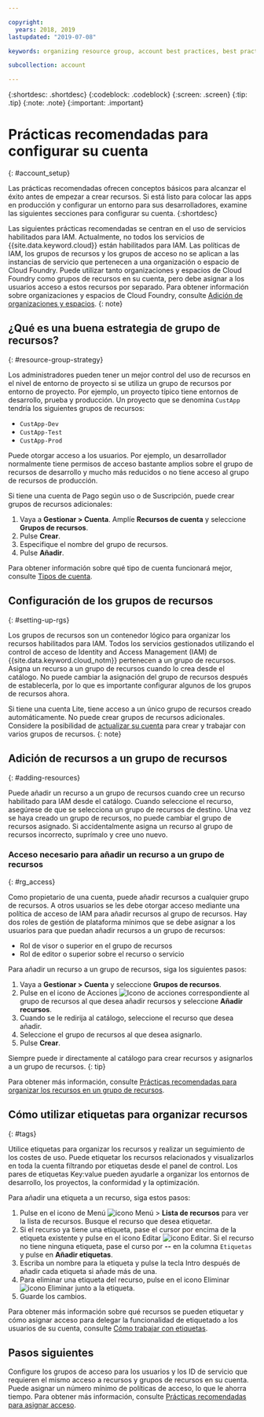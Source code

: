 ```yaml
---

copyright:
  years: 2018, 2019
lastupdated: "2019-07-08"

keywords: organizing resource group, account best practices, best practices account

subcollection: account

---
```


{:shortdesc: .shortdesc}
{:codeblock: .codeblock}
{:screen: .screen}
{:tip: .tip}
{:note: .note}
{:important: .important}


# Prácticas recomendadas para configurar su cuenta
{: #account_setup}

Las prácticas recomendadas ofrecen conceptos básicos para alcanzar el éxito antes de empezar a crear recursos. Si está listo para colocar las apps en producción y configurar un entorno para sus desarrolladores, examine las siguientes secciones para configurar su cuenta.
{:shortdesc}

Las siguientes prácticas recomendadas se centran en el uso de servicios habilitados para IAM. Actualmente, no todos los servicios de {{site.data.keyword.cloud}} están habilitados para IAM. Las políticas de IAM, los grupos de recursos y los grupos de acceso no se aplican a las instancias de servicio que pertenecen a una organización o espacio de Cloud Foundry. Puede utilizar tanto organizaciones y espacios de Cloud Foundry como grupos de recursos en su cuenta, pero debe asignar a los usuarios acceso a estos recursos por separado. Para obtener información sobre organizaciones y espacios de Cloud Foundry, consulte [Adición de organizaciones y espacios](/docs/account?topic=account-orgsspacesusers).
{: note}

## ¿Qué es una buena estrategia de grupo de recursos?
{: #resource-group-strategy}

Los administradores pueden tener un mejor control del uso de recursos en el nivel de entorno de proyecto si se utiliza un grupo de recursos por entorno de proyecto. Por ejemplo, un proyecto típico tiene entornos de desarrollo, prueba y producción. Un proyecto que se denomina `CustApp` tendría los siguientes grupos de recursos:

* `CustApp-Dev`
* `CustApp-Test`
* `CustApp-Prod`

Puede otorgar acceso a los usuarios. Por ejemplo, un desarrollador normalmente tiene permisos de acceso bastante amplios sobre el grupo de recursos de desarrollo y mucho más reducidos o no tiene acceso al grupo de recursos de producción.

Si tiene una cuenta de Pago según uso o de Suscripción, puede crear grupos de recursos adicionales:

1. Vaya a **Gestionar > Cuenta**. Amplíe **Recursos de cuenta** y seleccione **Grupos de recursos**.
3. Pulse **Crear**.
4. Especifique el nombre del grupo de recursos.
5. Pulse **Añadir**.

Para obtener información sobre qué tipo de cuenta funcionará mejor, consulte [Tipos de cuenta](/docs/account?topic=account-accounts).


## Configuración de los grupos de recursos
{: #setting-up-rgs}

Los grupos de recursos son un contenedor lógico para organizar los recursos habilitados para IAM. Todos los servicios gestionados utilizando el control de acceso de Identity and Access Management (IAM) de {{site.data.keyword.cloud_notm}} pertenecen a un grupo de recursos. Asigna un recurso a un grupo de recursos cuando lo crea desde el catálogo. No puede cambiar la asignación del grupo de recursos después de establecerla, por lo que es importante configurar algunos de los grupos de recursos ahora.

Si tiene una cuenta Lite, tiene acceso a un único grupo de recursos creado automáticamente. No puede crear grupos de recursos adicionales. Considere la posibilidad de [actualizar su cuenta](/docs/account?topic=account-upgrading-account) para crear y trabajar con varios grupos de recursos.
{: note}


## Adición de recursos a un grupo de recursos
{: #adding-resources}

Puede añadir un recurso a un grupo de recursos cuando cree un recurso habilitado para IAM desde el catálogo. Cuando seleccione el recurso, asegúrese de que se selecciona un grupo de recursos de destino. Una vez se haya creado un grupo de recursos, no puede cambiar el grupo de recursos asignado. Si accidentalmente asigna un recurso al grupo de recursos incorrecto, suprímalo y cree uno nuevo.

### Acceso necesario para añadir un recurso a un grupo de recursos
{: #rg_access}

Como propietario de una cuenta, puede añadir recursos a cualquier grupo de recursos. A otros usuarios se les debe otorgar acceso mediante una política de acceso de IAM para añadir recursos al grupo de recursos. Hay dos roles de gestión de plataforma mínimos que se debe asignar a los usuarios para que puedan añadir recursos a un grupo de recursos:

* Rol de visor o superior en el grupo de recursos
* Rol de editor o superior sobre el recurso o servicio

Para añadir un recurso a un grupo de recursos, siga los siguientes pasos:

1. Vaya a **Gestionar > Cuenta** y seleccione **Grupos de recursos**.
2. Pulse en el icono de Acciones ![Icono de acciones](../icons/action-menu-icon.svg) correspondiente al grupo de recursos al que desea añadir recursos y seleccione **Añadir recursos**.
3. Cuando se le redirija al catálogo, seleccione el recurso que desea añadir.
4. Seleccione el grupo de recursos al que desea asignarlo.
5. Pulse **Crear**.

Siempre puede ir directamente al catálogo para crear recursos y asignarlos a un grupo de recursos.
{: tip}

Para obtener más información, consulte [Prácticas recomendadas para organizar los recursos en un grupo de recursos](/docs/resources?topic=resources-bp_resourcegroups).


## Cómo utilizar etiquetas para organizar recursos
{: #tags}

Utilice etiquetas para organizar los recursos y realizar un seguimiento de los costes de uso. Puede etiquetar los recursos relacionados y visualizarlos en toda la cuenta filtrando por etiquetas desde el panel de control. Los pares de etiquetas Key:value pueden ayudarle a organizar los entornos de desarrollo, los proyectos, la conformidad y la optimización.

Para añadir una etiqueta a un recurso, siga estos pasos:

1. Pulse en el icono de Menú ![icono Menú](../icons/icon_hamburger.svg) > **Lista de recursos** para ver la lista de recursos. Busque el recurso que desea etiquetar.
2. Si el recurso ya tiene una etiqueta, pase el cursor por encima de la etiqueta existente y pulse en el icono Editar ![icono Editar](../icons/edit-tagging.svg). Si el recurso no tiene ninguna etiqueta, pase el curso por **--** en la columna `Etiquetas` y pulse en **Añadir etiquetas**.
3. Escriba un nombre para la etiqueta y pulse la tecla Intro después de añadir cada etiqueta si añade más de una.
4. Para eliminar una etiqueta del recurso, pulse en el icono Eliminar ![icono Eliminar](../icons/close-tagging.svg) junto a la etiqueta.
5. Guarde los cambios.

Para obtener más información sobre qué recursos se pueden etiquetar y cómo asignar acceso para delegar la funcionalidad de etiquetado a los usuarios de su cuenta, consulte [Cómo trabajar con etiquetas](/docs/resources?topic=resources-tag).


## Pasos siguientes

Configure los grupos de acceso para los usuarios y los ID de servicio que requieren el mismo acceso a recursos y grupos de recursos en su cuenta. Puede asignar un número mínimo de políticas de acceso, lo que le ahorra tiempo. Para obtener más información, consulte [Prácticas recomendadas para asignar acceso](/docs/iam?topic=iam-account_setup).
